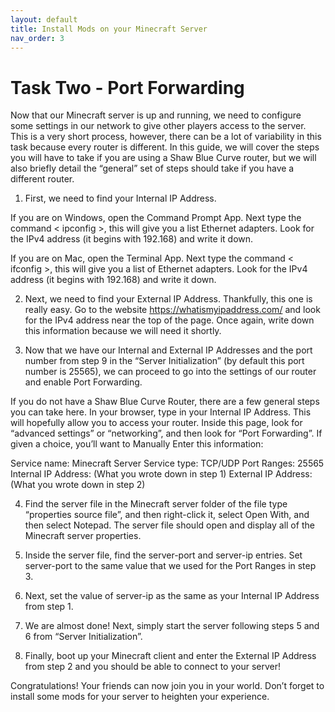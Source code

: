 ```yaml
---
layout: default
title: Install Mods on your Minecraft Server
nav_order: 3
---
```


# Task Two - Port Forwarding

Now that our Minecraft server is up and running, we need to configure some settings in our network to give other players access to the server. This is a very short process, however, there can be a lot of variability in this task because every router is different. In this guide, we will cover the steps you will have to take if you are using a Shaw Blue Curve router, but we will also briefly detail the “general” set of steps should take if you have a different router.

1. First, we need to find your Internal IP Address. 

  If you are on Windows, open the Command Prompt App. Next type the command < ipconfig >, this will give you a list Ethernet adapters. Look for the IPv4 address (it begins with 192.168) and write it down.

  If you are on Mac, open the Terminal App. Next type the command < ifconfig >, this will give you a list of Ethernet adapters. Look for the IPv4 address (it begins with 192.168) and write it down.

2. Next, we need to find your External IP Address. Thankfully, this one is really easy. Go to the website https://whatismyipaddress.com/ and look for the IPv4 address near the top of the page. Once again, write down this information because we will need it shortly.

3. Now that we have our Internal and External IP Addresses and the port number from step 9 in the “Server Initialization” (by default this port number is 25565), we can proceed to go into the settings of our router and enable Port Forwarding.

  If you do not have a Shaw Blue Curve Router, there are a few general steps you can take here. In your browser, type in your Internal IP Address. This will hopefully allow you to access your router. Inside this page, look for “advanced settings” or “networking”, and then look for “Port Forwarding”. If given a choice, you’ll want to Manually Enter this information:

  Service name: Minecraft Server
  Service type: TCP/UDP
  Port Ranges: 25565
  Internal IP Address: (What you wrote down in step 1)
  External IP Address: (What you wrote down in step 2)

4. Find the server file in the Minecraft server folder of the file type “properties source file”, and then right-click it, select Open With, and then select Notepad. The server file should open and display all of the Minecraft server properties.

5. Inside the server file, find the server-port and server-ip entries. Set server-port to the same value that we used for the Port Ranges in step 3. 

6. Next, set the value of server-ip as the same as your Internal IP Address from step 1.

7. We are almost done! Next, simply start the server following steps 5 and 6 from “Server Initialization”.

8. Finally, boot up your Minecraft client and enter the External IP Address from step 2 and you should be able to connect to your server!

Congratulations! Your friends can now join you in your world. Don’t forget to install some mods for your server to heighten your experience.
